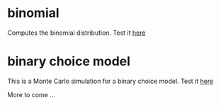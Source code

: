 # binomial

Computes the binomial distribution. Test it [here](http://homepages.ulb.ac.be/~snicolis/apps/binomial-js/index.html)

# binary choice model

This is a Monte Carlo simulation for a binary choice model. Test it [here](http://homepages.ulb.ac.be/~snicolis/apps/binary-choice-js/index.html)

More to come ...


